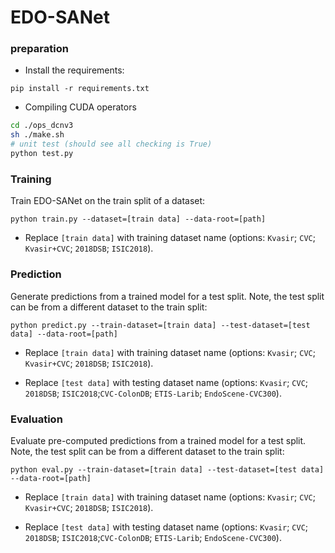 # EDO-SANet

### preparation
- Install the requirements:

```
pip install -r requirements.txt
```

- Compiling CUDA operators
```bash
cd ./ops_dcnv3
sh ./make.sh
# unit test (should see all checking is True)
python test.py
```

### Training

Train EDO-SANet on the train split of a dataset:

```
python train.py --dataset=[train data] --data-root=[path]
```

+ Replace `[train data]` with training dataset name (options: `Kvasir`; `CVC`; `Kvasir+CVC`; `2018DSB`; `ISIC2018`).


### Prediction

Generate predictions from a trained model for a test split. Note, the test split can be from a different dataset to the train split:

```
python predict.py --train-dataset=[train data] --test-dataset=[test data] --data-root=[path]
```

+ Replace `[train data]` with training dataset name (options: `Kvasir`; `CVC`; `Kvasir+CVC`; `2018DSB`; `ISIC2018`).

+ Replace `[test data]` with testing dataset name (options: `Kvasir`; `CVC`; `2018DSB`; `ISIC2018`;`CVC-ColonDB`; `ETIS-Larib`; `EndoScene-CVC300`).


### Evaluation

Evaluate pre-computed predictions from a trained model for a test split. Note, the test split can be from a different dataset to the train split:

```
python eval.py --train-dataset=[train data] --test-dataset=[test data] --data-root=[path]
```

+ Replace `[train data]` with training dataset name (options: `Kvasir`; `CVC`; `Kvasir+CVC`; `2018DSB`; `ISIC2018`).

+ Replace `[test data]` with testing dataset name (options: `Kvasir`; `CVC`; `2018DSB`; `ISIC2018`;`CVC-ColonDB`; `ETIS-Larib`; `EndoScene-CVC300`).

